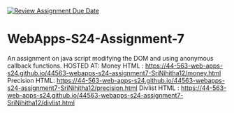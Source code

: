 [![Review Assignment Due Date](https://classroom.github.com/assets/deadline-readme-button-24ddc0f5d75046c5622901739e7c5dd533143b0c8e959d652212380cedb1ea36.svg)](https://classroom.github.com/a/cdqffI9o)
# WebApps-S24-Assignment-7
An assignment on java script modifying the DOM and using anonymous callback functions.
HOSTED AT:
Money HTML : https://44-563-web-apps-s24.github.io/44563-webapps-s24-assignment7-SriNihitha12/money.html
Precision HTML: https://44-563-web-apps-s24.github.io/44563-webapps-s24-assignment7-SriNihitha12/precision.html
Divlist HTML : https://44-563-web-apps-s24.github.io/44563-webapps-s24-assignment7-SriNihitha12/divlist.html